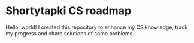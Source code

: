 # Shortytapki CS roadmap

Hello, world! I created this repository to enhance my CS knowledge, track my progress and share solutions of some problems.
